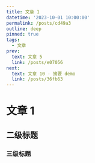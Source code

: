 ```yaml
---
title: 文章 1
datetime: '2023-10-01 10:00:00'
permalink: /posts/cd49a3
outline: deep
pinned: true
tags:
  - 文章
prev:
  text: 文章 5
  link: /posts/e07056
next:
  text: 文章 10 - 摘要 demo
  link: /posts/36fb63
---
```


# 文章 1

## 二级标题

### 三级标题
